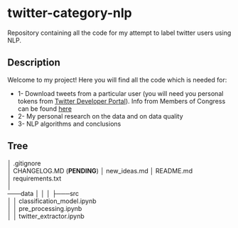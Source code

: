 # twitter-category-nlp
Repository containing all the code for my attempt to label twitter users using NLP.

## Description

Welcome to my project! Here you will find all the code which is needed for:  
  * 1- Download tweets from a particular user (you will need you personal tokens from [Twitter Developer Portal](https://developer.twitter.com/en)). Info from Members of Congress can be found [here](https://triagecancer.org/congressional-social-media)
  * 2- My personal research on the data and on data quality  
  * 3- NLP algorithms and conclusions  
  
## Tree

│   .gitignore  
│   CHANGELOG.MD (**PENDING**) 
│   new_ideas.md
│   README.md  
│   requirements.txt  
│  
───data
│ 
│ 
│ 
├───src  
│   │   classification_model.ipynb  
│   │   pre_processing.ipynb  
│   │   twitter_extractor.ipynb  

 



